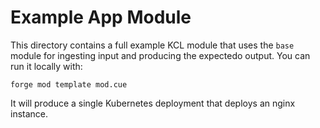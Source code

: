 # Example App Module

This directory contains a full example KCL module that uses the `base` module for ingesting input and producing the expectedo
output.
You can run it locally with:

```
forge mod template mod.cue
```

It will produce a single Kubernetes deployment that deploys an nginx instance.